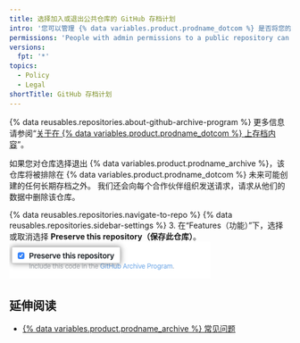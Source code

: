 ```yaml
---
title: 选择加入或退出公共仓库的 GitHub 存档计划
intro: '您可以管理 {% data variables.product.prodname_dotcom %} 是否将您的公共仓库包含在 {% data variables.product.prodname_archive %} 中，以帮助确保长期保存世界的开源软件。'
permissions: 'People with admin permissions to a public repository can opt into or out of the {% data variables.product.prodname_archive %}.'
versions:
  fpt: '*'
topics:
  - Policy
  - Legal
shortTitle: GitHub 存档计划
---
```


{% data reusables.repositories.about-github-archive-program %} 更多信息请参阅“[关于在 {% data variables.product.prodname_dotcom %} 上存档内容](/github/creating-cloning-and-archiving-repositories/about-archiving-content-and-data-on-github#about-the-github-archive-program)”。

如果您对仓库选择退出 {% data variables.product.prodname_archive %}，该仓库将被排除在 {% data variables.product.prodname_dotcom %} 未来可能创建的任何长期存档之外。 我们还会向每个合作伙伴组织发送请求，请求从他们的数据中删除该仓库。

{% data reusables.repositories.navigate-to-repo %}
{% data reusables.repositories.sidebar-settings %}
3. 在“Features（功能）”下，选择或取消选择 **Preserve this repository（保存此仓库）**。 ![允许 {% data variables.product.prodname_dotcom %} 在 {% data variables.product.prodname_archive %} 中包含您的代码的复选框](/assets/images/help/repository/github-archive-program-checkbox.png)

## 延伸阅读
- [{% data variables.product.prodname_archive %} 常见问题](https://archiveprogram.github.com/faq/)
